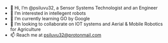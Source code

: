 - 👋 Hi, I’m @psiluvu32, a Sensor Systems Technologist and an Engineer
- 👀 I’m interested in intellegent robots
- 🌱 I’m currently learning GO by Google
- 💞️ I’m looking to collaborate on IOT systems and Aerial & Mobile Robotics for Agriculture
- 📫 Reach me at psiluvu32@protonmail.com

<!---
psiluvu32/psiluvu32 is a ✨ special ✨ repository because its `README.md` (this file) appears on your GitHub profile.
You can click the Preview link to take a look at your changes.
--->
